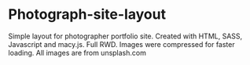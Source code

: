 # Photograph-site-layout
Simple layout for photographer portfolio site. Created with HTML, SASS, Javascript and macy.js. Full RWD. Images were compressed for faster loading. All images are from unsplash.com
